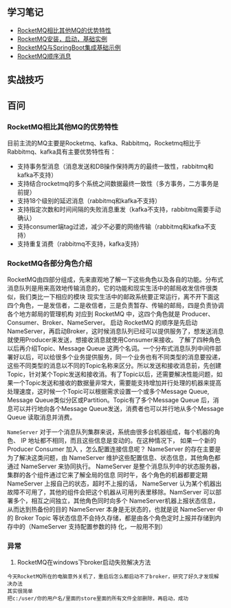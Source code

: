 ## 学习笔记
- [RocketMQ相比其他MQ的优势特性](#RocketMQ相比其他MQ的优势特性)
- [RocketMQ安装，启动，基础实例](#http://rocketmq.apache.org/docs/quick-start/)
- [RocketMQ与SpringBoot集成基础示例](https://github.com/zhonghuasheng/JAVA/tree/master/springboot/springboot-rocketmq/src/test/java/com/springboot/rocketmq)
- [RocketMQ顺序消息](http://note.youdao.com/noteshare?id=7e23b1b1e3842a06862f6d06184e4466&sub=FB7D72F268AE453BA750B846BC2DAAB0)

## 实战技巧
## 百问

### RocketMQ相比其他MQ的优势特性
目前主流的MQ主要是Rocketmq、kafka、Rabbitmq，Rocketmq相比于Rabbitmq、kafka具有主要优势特性有：
* 支持事务型消息（消息发送和DB操作保持两方的最终一致性，rabbitmq和kafka不支持）
* 支持结合rocketmq的多个系统之间数据最终一致性（多方事务，二方事务是前提）
* 支持18个级别的延迟消息（rabbitmq和kafka不支持）
* 支持指定次数和时间间隔的失败消息重发（kafka不支持，rabbitmq需要手动确认）
* 支持consumer端tag过滤，减少不必要的网络传输（rabbitmq和kafka不支持）
* 支持重复消费（rabbitmq不支持，kafka支持）

### RocketMQ各部分角色介绍
RocketMQ由四部分组成，先来直观地了解一下这些角色以及各自的功能。分布式消息队列是用来高效地传输消息的，它的功能和现实生活中的邮局收发信件很类似，我们类比一下相应的模块 现实生活中的邮政系统要正常运行，离不开下面这四个角色，一是发信者，二是收信者，三是负责暂存、传输的邮局，四是负责协调各个地方邮局的管理机构 对应到 RocketMQ 中，这四个角色就是 Producer、Consumer、Broker、NameServer。
启动 RocketMQ 的顺序是先启动NameServer，再启动Broker，这时候消息队列已经可以提供服务了，想发送消息就使用Producer来发送，想接收消息就使用Consumer来接收。
了解了四种角色以后再介绍Topic、Message Queue 这两个名词。一个分布式消息队列中间件部署好以后，可以给很多个业务提供服务，同一个业务也有不同类型的消息要投递，这些不同类型的消息以不同的Topic名称来区分。所以发送和接收消息前，先创建Topic，针对某个Topic发送和接收消。有了Topic以后，还需要解决性能问题，如果一个Topic发送和接收的数据量非常大，需要能支持增加并行处理的机器来提高处理速度，这时候一个Topic可以根据需求设置一个或多个Message Queue, Message Queue类似分区或Partition。Topic有了多个Message Queue 后，消息可以并行地向各个Message Queue发送，消费者也可以并行地从多个Message Queue 读取消息并消费。

`NameServer`
对于一个消息队列集群来说，系统由很多台机器组成，每个机器的角色、 IP 地址都不相同，而且这些信息是变动的。在这种情况下， 如果一个新的Producer Consumer 加入 ，怎么配置连接信息呢？ NameServer 的存在主要是为了解决这类问题，由 NameServer 维护这些配置信息、状态信息，其他角色都通过 NameServer 来协同执行。
NameServer 是整个消息队列中的状态服务器，集群的各个组件通过它来了解全局的信息 同时午，各个角色的机器都要定期 NameServer 上报自己的状态，超时不上报的话， NameServer 认为某个机器出故障不可用了，其他的组件会把这个机器从可用列表里移除。NamServer 可以部署多个，相互之间独立，其他角色同时向多个 NameServer机器上报状态信息，从而达到热备份的目的 NameServer 本身是无状态的，也就是说 NameServer 中的 Broker Topic 等状态信息不会持久存储，都是由各个角色定时上报并存储到内存中的（NameServer 支持配置参数的持 化，一般用不到）

### 异常
1. RocketMQ在windows下broker启动失败解决方法
```
今天RocketMQ所在的电脑意外关机了，重启后怎么都启动不了broker，研究了好久才发现解决办法
其实很简单
把c:/user/你的用户名/里面的store里面的所有文件全部删除，再启动，成功
```
